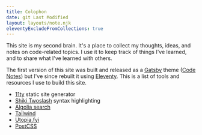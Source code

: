 ```yaml
---
title: Colophon
date: git Last Modified
layout: layouts/note.njk
eleventyExcludeFromCollections: true
---
```


This site is my second brain. It's a place to collect my thoughts, ideas, and notes on code-related topics. I use it to keep track of things I've learned, and to share what I've learned with others.

The first version of this site was built and released as a [Gatsby](https://gatsbyjs.com) theme ([Code Notes](https://github.com/mrmartineau/gatsby-theme-code-notes)) but I've since rebuilt it using [Eleventy](https://www.11ty.dev). This is a list of tools and resources I use to build this site.

- [11ty](https://www.11ty.dev) static site generator
- [Shiki Twoslash](https://shikijs.github.io/twoslash/) syntax highlighting
- [Algolia search](https://algolia.com)
- [Tailwind](https://tailwindcss.com)
- [Utopia.fyi](https://utopia.fyi)
- [PostCSS](https://postcss.org)

